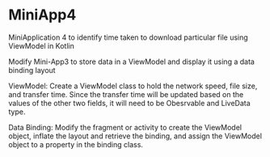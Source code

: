 # MiniApp4
MiniApplication 4 to identify time taken to download particular file using ViewModel in Kotlin

Modify Mini-App3 to store data in a ViewModel and display it using a data binding layout

ViewModel:
    Create a ViewModel class to hold the network speed, file size, and transfer time.
    Since the transfer time will be updated based on the values of the other two fields, it will need to be Obesrvable and LiveData type.
    
Data Binding:
    Modify the fragment or activity to create the ViewModel object, inflate the layout and retrieve the binding, and assign the ViewModel object to a property in the binding class.
    
